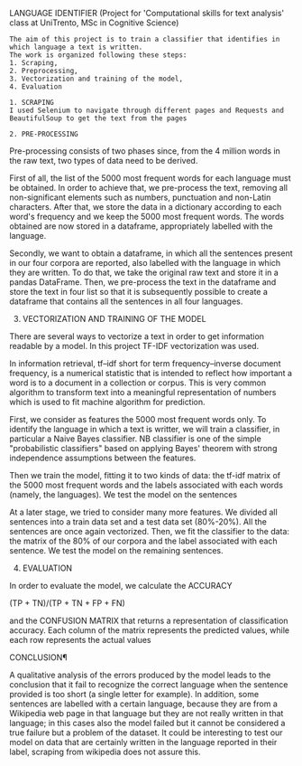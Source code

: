 LANGUAGE IDENTIFIER (Project for 'Computational skills for text analysis' class at UniTrento, MSc in Cognitive Science)


    The aim of this project is to train a classifier that identifies in which language a text is written.
    The work is organized following these steps:
    1. Scraping,
    2. Preprocessing,
    3. Vectorization and training of the model,
    4. Evaluation
    
    1. SCRAPING
    I used Selenium to navigate through different pages and Requests and BeautifulSoup to get the text from the pages
    
    2. PRE-PROCESSING
Pre-processing consists of two phases since, from the 4 million words in the raw text, two types of data need to be derived.

First of all, the list of the 5000 most frequent words for each language must be obtained. In order to achieve that, we pre-process the text, removing all non-significant elements such as numbers, punctuation and non-Latin characters. After that, we store the data in a dictionary according to each word's frequency and we keep the 5000 most frequent words. The words obtained are now stored in a dataframe, appropriately labelled with the language.

Secondly, we want to obtain a dataframe, in which all the sentences present in our four corpora are reported, also labelled with the language in which they are written. To do that, we take the original raw text and store it in a pandas DataFrame. Then, we pre-process the text in the dataframe and store the text in four list so that it is subsequently possible to create a dataframe that contains all the sentences in all four languages.

3. VECTORIZATION AND TRAINING OF THE MODEL
 
There are several ways to vectorize a text in order to get information readable by a model. In this project TF-IDF vectorization was used.

In information retrieval, tf–idf short for term frequency–inverse document frequency, is a numerical statistic that is intended to reflect how important a word is to a document in a collection or corpus. This is very common algorithm to transform text into a meaningful representation of numbers which is used to fit machine algorithm for prediction.

First, we consider as features the 5000 most frequent words only. To identify the language in which a text is writter, we will train a classifier, in particular a Naive Bayes classifier. NB classifier is one of the simple "probabilistic classifiers" based on applying Bayes' theorem with strong independence assumptions between the features.

Then we train the model, fitting it to two kinds of data: the tf-idf matrix of the 5000 most frequent words and the labels associated with each words (namely, the languages). We test the model on the sentences

At a later stage, we tried to consider many more features. We divided all sentences into a train data set and a test data set (80%-20%). All the sentences are once again vectorized. Then, we fit the classifier to the data: the matrix of the 80% of our corpora and the label associated with each sentence. We test the model on the remaining sentences.

4. EVALUATION

In order to evaluate the model, we calculate the ACCURACY

(TP + TN)/(TP + TN + FP + FN)

and the CONFUSION MATRIX that returns a representation of classification accuracy. Each column of the matrix represents the predicted values, while each row represents the actual values

CONCLUSION¶

A qualitative analysis of the errors produced by the model leads to the conclusion that it fail to recognize the correct language when the sentence provided is too short (a single letter for example). In addition, some sentences are labelled with a certain language, because they are from a Wikipedia web page in that language but they are not really written in that language; in this cases also the model failed but it cannot be considered a true failure but a problem of the dataset. It could be interesting to test our model on data that are certainly written in the language reported in their label, scraping from wikipedia does not assure this.

